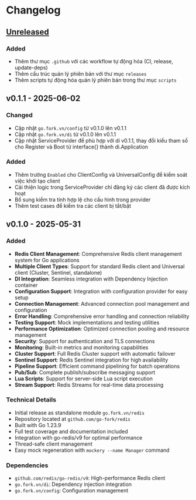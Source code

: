 # Changelog

## [Unreleased]

### Added
- Thêm thư mục `.github` với các workflow tự động hóa (CI, release, update-deps)
- Thêm cấu trúc quản lý phiên bản với thư mục `releases`
- Thêm scripts tự động hóa quản lý phiên bản trong thư mục `scripts`

## v0.1.1 - 2025-06-02

### Changed
- Cập nhật `go.fork.vn/config` từ v0.1.0 lên v0.1.1
- Cập nhật `go.fork.vn/di` từ v0.1.0 lên v0.1.1
- Cập nhật ServiceProvider để phù hợp với di v0.1.1, thay đổi kiểu tham số cho Register và Boot từ interface{} thành di.Application

### Added
- Thêm trường `Enabled` cho ClientConfig và UniversalConfig để kiểm soát việc khởi tạo client
- Cải thiện logic trong ServiceProvider chỉ đăng ký các client đã được kích hoạt
- Bổ sung kiểm tra tính hợp lệ cho cấu hình trong provider
- Thêm test cases để kiểm tra các client bị tắt/bật

## v0.1.0 - 2025-05-31

### Added
- **Redis Client Management**: Comprehensive Redis client management system for Go applications
- **Multiple Client Types**: Support for standard Redis client and Universal client (Cluster, Sentinel, standalone)
- **DI Integration**: Seamless integration with Dependency Injection container
- **Configuration Support**: Integration with configuration provider for easy setup
- **Connection Management**: Advanced connection pool management and configuration
- **Error Handling**: Comprehensive error handling and connection reliability
- **Testing Support**: Mock implementations and testing utilities
- **Performance Optimization**: Optimized connection pooling and resource management
- **Security**: Support for authentication and TLS connections
- **Monitoring**: Built-in metrics and monitoring capabilities
- **Cluster Support**: Full Redis Cluster support with automatic failover
- **Sentinel Support**: Redis Sentinel integration for high availability
- **Pipeline Support**: Efficient command pipelining for batch operations
- **Pub/Sub**: Complete publish/subscribe messaging support
- **Lua Scripts**: Support for server-side Lua script execution
- **Stream Support**: Redis Streams for real-time data processing

### Technical Details
- Initial release as standalone module `go.fork.vn/redis`
- Repository located at `github.com/go-fork/redis`
- Built with Go 1.23.9
- Full test coverage and documentation included
- Integration with go-redis/v9 for optimal performance
- Thread-safe client management
- Easy mock regeneration with `mockery --name Manager` command

### Dependencies
- `github.com/redis/go-redis/v9`: High-performance Redis client
- `go.fork.vn/di`: Dependency injection integration
- `go.fork.vn/config`: Configuration management

[Unreleased]: github.com/go-fork/redis/compare/v0.1.1...HEAD
[v0.1.1]: github.com/go-fork/redis/compare/v0.1.0...v0.1.1
[v0.1.0]: github.com/go-fork/redis/releases/tag/v0.1.0
